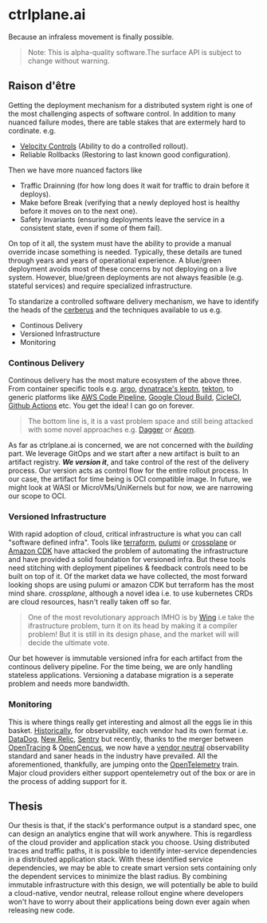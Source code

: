 # ctrlplane.ai

Because an infraless movement is finally possible.

> Note: This is alpha-quality software.The surface API is subject to change without warning.

## Raison d'être

Getting the deployment mechanism for a distributed system right is one of the most challenging aspects of software control. In addition to many nuanced failure modes, there are table stakes that are extermely hard to cordinate. e.g.

- [Velocity Controls](https://exp-platform.com/Documents/2019%20TongXiaSumitBhardwajPavelDmitrievAleksanderFabijan_Safe-Velocity-ICSE-SEI.pdf) (Ability to do a controlled rollout).
- Reliable Rollbacks (Restoring to last known good configuration).

Then we have more nuanced factors like

- Traffic Drainning (for how long does it wait for traffic to drain before it deploys).
- Make before Break (verifying that a newly deployed host is healthy before it moves on to the next one).
- Safety Invariants (ensuring deployments leave the service in a consistent state, even if some of them fail).

On top of it all, the system must have the ability to provide a manual override incase something is needed. Typically, these details are tuned through years and years of operational experience. A blue/green deployment avoids most of these concerns by not deploying on a live system. However, blue/green deployments are not always feasible (e.g. stateful services) and require specialized infrastructure.

To standarize a controlled software delivery mechanism, we have to identify the heads of the [cerberus](https://en.wikipedia.org/wiki/Cerberus) and the techniques available to us e.g.

- Continous Delivery
- Versioned Infrastructure
- Monitoring

### Continous Delivery

Continous delivery has the most mature ecosystem of the above three. From container specific tools e.g. [argo](https://argo-cd.readthedocs.io/en/stable/), [dynatrace's keptn](https://keptn.sh), [tekton](https://tekton.dev), to generic platforms like [AWS Code Pipeline](https://aws.amazon.com/codepipeline/), [Google Cloud Build](https://cloud.google.com/build), [CicleCI](https://circleci.com), [Github Actions](https://github.com/features/actions) etc. You get the idea! I can go on forever.

> The bottom line is, it is a vast problem space and still being attacked with some novel approaches e.g. [Dagger](https://dagger.io) or [Acorn](https://acorn.dev).

As far as ctrlplane.ai is concerned, we are not concerned with the _building_ part. We leverage GitOps and we start after a new artifact is built to an artifact registry. **_We version it_**, and take control of the rest of the delivery process. Our version acts as control flow for the entire rollout process. In our case, the artifact for time being is OCI compatible image. In future, we might look at WASI or MicroVMs/UniKernels but for now, we are narrowing our scope to OCI.

### Versioned Infrastructure

With rapid adoption of cloud, critical infrastructure is what you can call "software defined infra". Tools like [terraform](https://terraform.io), [pulumi](https://pulumi.com) or [crossplane](https://crossplane.io) or [Amazon CDK](https://aws.amazon.com/cdk) have attacked the problem of automating the infrastructure and have provided a solid foundation for versioned infra. But these tools need stitching with deployment pipelines & feedback controls need to be built on top of it. Of the market data we have collected, the most forward looking shops are using pulumi or amazon CDK but terraform has the most mind share. _crossplane_, although a novel idea i.e. to use kubernetes CRDs are cloud resources, hasn't really taken off so far.

> One of the most revolutionary approach IMHO is by [Wing](https://winglang.io) i.e take the ifrastructure problem, turn it on its head by making it a compiler problem! But it is still in its design phase, and the market will will decide the ultimate vote.

Our bet however is immutable versioned infra for each artifact from the continous delivery pipeline. For the time being, we are only handling stateless applications. Versioning a database migration is a seperate problem and needs more bandwidth.

### Monitoring

This is where things really get interesting and almost all the eggs lie in this basket. [Historically](https://failingfast.io/opentelemetry-observability/), for observability, each vendor had its own format i.e. [DataDog](https://datadoghq.com), [New Relic](https://newrelic.com), [Sentry](https://sentry.io) but recently, thanks to the merger between [OpenTracing](https://opentracing.org) & [OpenCencus](https://opencensus.org), we now have a [vendor neutral](https://failingfast.io/opentelemetry/) observability standard and saner heads in the industry have prevailed. All the aforementioned, thankfully, are jumping onto the [OpenTelemetry](https://opentelemetry.org) train. Major cloud providers either support opentelemetry out of the box or are in the process of adding support for it.

## Thesis

Our thesis is that, if the stack's performance output is a standard spec, one can design an analytics engine that will work anywhere. This is regardless of the cloud provider and application stack you choose. Using distributed traces and traffic paths, it is possible to identify inter-service dependencies in a distributed application stack. With these identified service dependencies, we may be able to create smart version sets containing only the dependent services to minimize the blast radius. By combining immutable infrastructure with this design, we will potentially be able to build a cloud-native, vendor neutral, release rollout engine where developers won't have to worry about their applications being down ever again when releasing new code.
